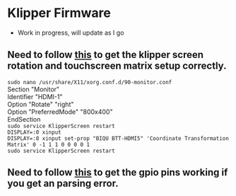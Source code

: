 # Klipper Firmware
* Work in progress, will update as I go
## Need to follow [this](https://klipperscreen.readthedocs.io/en/latest/Hardware/?h=ori#screen-rotation) to get the klipper screen rotation and touchscreen matrix setup correctly.</br>
`sudo nano /usr/share/X11/xorg.conf.d/90-monitor.conf`</br>
Section "Monitor"</br>
    Identifier "HDMI-1"</br>
    Option "Rotate" "right"</br>
    Option "PreferredMode" "800x400"</br>
EndSection</br>
`sudo service KlipperScreen restart`</br>
`DISPLAY=:0 xinput`</br>
`DISPLAY=:0 xinput set-prop "BIQU BTT-HDMI5" 'Coordinate Transformation Matrix' 0 -1 1 1 0 0 0 0 1`</br>
`sudo service KlipperScreen restart`</br>
## Need to follow [this](https://github.com/bigtreetech/CB1/issues/44#issuecomment-1264733456) to get the gpio pins working if you get an parsing error.
